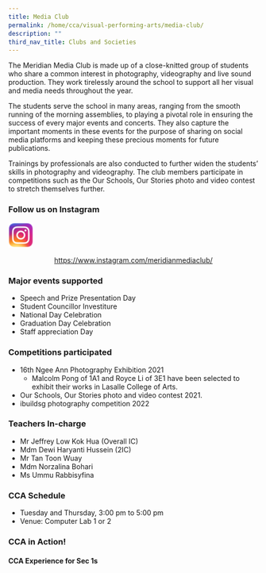 ```yaml
---
title: Media Club
permalink: /home/cca/visual-performing-arts/media-club/
description: ""
third_nav_title: Clubs and Societies
---
```

The Meridian Media Club is made up of a close-knitted group of students who share a common interest in photography, videography and live sound production. They work tirelessly around the school to support all her visual and media needs throughout the year.

The students serve the school in many areas, ranging from the smooth running of the morning assemblies, to playing a pivotal role in ensuring the success of every major events and concerts. They also capture the important moments in these events for the purpose of sharing on social media platforms and keeping these precious moments for future publications.

Trainings by professionals are also conducted to further widen the students’ skills in photography and videography. The club members participate in competitions such as the Our Schools, Our Stories photo and video contest to stretch themselves further.

### Follow us on Instagram

<img src="/images/instagram.png" 
     style="width:10%">

<center><a href="https://www.instagram.com/meridianmediaclub/">https://www.instagram.com/meridianmediaclub/</a></center>

### Major events supported

*   Speech and Prize Presentation Day
*   Student Councillor Investiture
*   National Day Celebration
*   Graduation Day Celebration
*   Staff appreciation Day

### Competitions participated

*   16th Ngee Ann Photography Exhibition 2021
    *   Malcolm Pong of 1A1 and Royce Li of 3E1 have been selected to exhibit their works in Lasalle College of Arts.
*   Our Schools, Our Stories photo and video contest 2021.
*   ibuildsg photography competition 2022

### Teachers In-charge

*   Mr Jeffrey Low Kok Hua (Overall IC)
*   Mdm Dewi Haryanti Hussein (2IC)
*   Mr Tan Toon Wuay
*   Mdm Norzalina Bohari
*   Ms Ummu Rabbisyfina

### CCA Schedule

*   Tuesday and Thursday, 3:00 pm to 5:00 pm
*   Venue: Computer Lab 1 or 2

### CCA in Action!

#### CCA Experience for Sec 1s